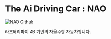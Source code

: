 # The Ai Driving Car : NAO

![NAO Github](https://github.com/hy2n/NAO/assets/92370007/23fd5d0f-a0b7-4967-a33d-09fc9758c293)


라즈베리파이 4B 기반의 자율주행 자동차입니다.
